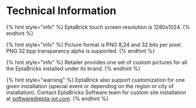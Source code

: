 # Technical Information

{% hint style="info" %}
EptaBrick touch screen resolution is 1280x1024. 
{% endhint %}

{% hint style="info" %}
Picture format is PNG 8,24 and 32 bits per pixel. PNG 32 bpp transparency alpha is supported.
{% endhint %}

{% hint style="info" %}
Retailer provides one set of custom pictures for all the EptaBricks installed under its brand. 
{% endhint %}

{% hint style="warning" %}
EptaBrick also support customization for one given installation \(special event or depending on the region or city of installation\). Contact EptaBricks Software team for custom site installation at [software@epta-iot.com](mailto:software@epta-iot.com?subject=EptaBrick%20custom%20branding%20request%20%28marketing%20pictures%29.).
{% endhint %}

